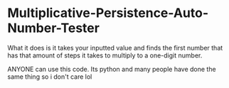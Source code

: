 # Multiplicative-Persistence-Auto-Number-Tester
What it does is it takes your inputted value and finds the first number that has that amount of steps it takes to multiply to a one-digit number.

ANYONE can use this code.  Its python and many people have done the same thing so i don't care lol
